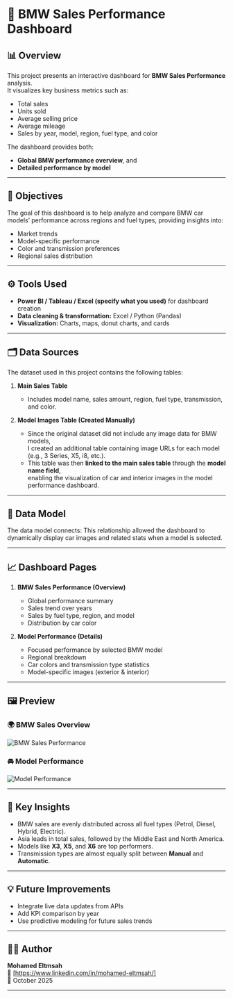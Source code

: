 # 🚗 BMW Sales Performance Dashboard

## 📊 Overview
This project presents an interactive dashboard for **BMW Sales Performance** analysis.  
It visualizes key business metrics such as:
- Total sales  
- Units sold  
- Average selling price  
- Average mileage  
- Sales by year, model, region, fuel type, and color  

The dashboard provides both:
- **Global BMW performance overview**, and  
- **Detailed performance by model**  

---

## 🧠 Objectives
The goal of this dashboard is to help analyze and compare BMW car models’ performance across regions and fuel types, providing insights into:
- Market trends  
- Model-specific performance  
- Color and transmission preferences  
- Regional sales distribution  

---

## ⚙️ Tools Used
- **Power BI / Tableau / Excel (specify what you used)** for dashboard creation  
- **Data cleaning & transformation:** Excel / Python (Pandas)  
- **Visualization:** Charts, maps, donut charts, and cards  

---

## 🗂️ Data Sources
The dataset used in this project contains the following tables:

1. **Main Sales Table**
   - Includes model name, sales amount, region, fuel type, transmission, and color.

2. **Model Images Table (Created Manually)**
   - Since the original dataset did not include any image data for BMW models,  
     I created an additional table containing image URLs for each model (e.g., 3 Series, X5, i8, etc.).  
   - This table was then **linked to the main sales table** through the **model name field**,  
     enabling the visualization of car and interior images in the model performance dashboard.

---

## 🔗 Data Model
The data model connects:
This relationship allowed the dashboard to dynamically display car images and related stats when a model is selected.

---

## 📈 Dashboard Pages
1. **BMW Sales Performance (Overview)**
   - Global performance summary  
   - Sales trend over years  
   - Sales by fuel type, region, and model  
   - Distribution by car color  

2. **Model Performance (Details)**
   - Focused performance by selected BMW model  
   - Regional breakdown  
   - Car colors and transmission type statistics  
   - Model-specific images (exterior & interior)  

---

## 🖼️ Preview

### 🌍 BMW Sales Overview
![BMW Sales Performance](./images/Screenshot_1.png)

### 🚘 Model Performance
![Model Performance](./images/Screenshot_2.png)

---

## 🧩 Key Insights
- BMW sales are evenly distributed across all fuel types (Petrol, Diesel, Hybrid, Electric).  
- Asia leads in total sales, followed by the Middle East and North America.  
- Models like **X3**, **X5**, and **X6** are top performers.  
- Transmission types are almost equally split between **Manual** and **Automatic**.  

---

## 💡 Future Improvements
- Integrate live data updates from APIs  
- Add KPI comparison by year  
- Use predictive modeling for future sales trends  

---

## 🧑‍💻 Author
**Mohamed Eltmsah**  
📧 [https://www.linkedin.com/in/mohamed-eltmsah/]  
📅 October 2025  

---

